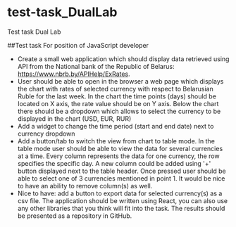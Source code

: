 # test-task_DualLab
Test task  Dual Lab

##Test task
For position of JavaScript developer
- Create a small web application which should display data retrieved using API from the National bank of the Republic of Belarus: <https://www.nbrb.by/APIHelp/ExRates>.
- User should be able to open in the browser a web page which displays the chart with rates of selected currency with respect to Belarusian Ruble for the last week. In the chart the time points (days) should be located on X axis, the rate value should be on Y axis. Below the chart there should be a dropdown which allows to select the currency to be displayed in the chart (USD, EUR, RUR)
- Add a widget to change the time period (start and end date) next to currency dropdown
- Add a button/tab to switch the view from chart to table mode. In the table mode user should be able to view the data for several currencies at a time. Every column represents the data for one currency, the row specifies the specific day. A new column could be added using '+' button displayed next to the table header. Once pressed user should be able to select one of 3 currencies mentioned in point 1. It would be nice to have an ability to remove column(s) as well.
- Nice to have: add a button to export data for selected currency(s) as a csv file.
The application should be written using React, you can also use any other libraries that you think will fit into the task. The results should be presented as a repository in GitHub.

